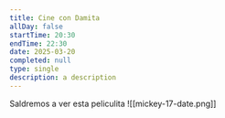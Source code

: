 ```yaml
---
title: Cine con Damita
allDay: false
startTime: 20:30
endTime: 22:30
date: 2025-03-20
completed: null
type: single
description: a description
---
```

Saldremos a ver esta peliculita
![[mickey-17-date.png]]